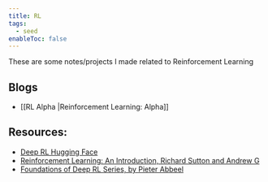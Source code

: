 ```yaml
---
title: RL
tags:
  - seed
enableToc: false
---
```

These are some notes/projects I made related to Reinforcement Learning
## Blogs
- [[RL Alpha |Reinforcement Learning: Alpha]]

## Resources:
- [Deep RL Hugging Face](https://huggingface.co/learn/deep-rl-course)
- [Reinforcement Learning: An Introduction, Richard Sutton and Andrew G](http://incompleteideas.net/book/RLbook2020.pdf)
- [Foundations of Deep RL Series, by Pieter Abbeel](https://youtu.be/Psrhxy88zww)


